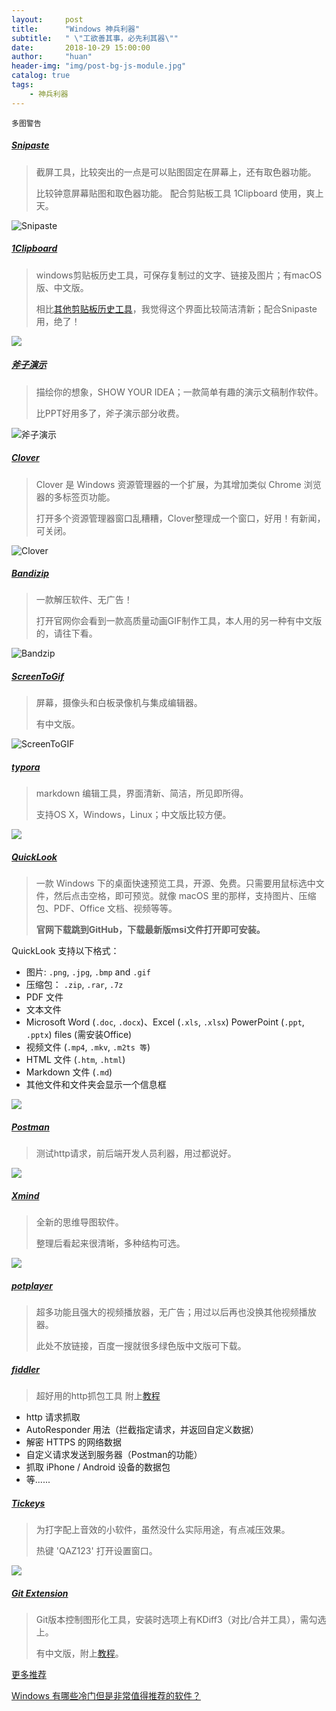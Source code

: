 ```yaml
---
layout:     post
title:      "Windows 神兵利器"
subtitle:   " \"工欲善其事，必先利其器\""
date:       2018-10-29 15:00:00
author:     "huan"
header-img: "img/post-bg-js-module.jpg"
catalog: true
tags:
    - 神兵利器
---
```


`多图警告`

##### [Snipaste](https://zh.snipaste.com/index.html)

> 截屏工具，比较突出的一点是可以贴图固定在屏幕上，还有取色器功能。
>
> 比较钟意屏幕贴图和取色器功能。 配合剪贴板工具 1Clipboard 使用，爽上天。

![Snipaste](https://i.loli.net/2018/10/29/5bd66e2ec2be4.gif)



##### [1Clipboard](http://1clipboard.io/)

> windows剪贴板历史工具，可保存复制过的文字、链接及图片；有macOS版、中文版。 
>
> 相比[其他剪贴板历史工具](http://www.pcpop.com/doc/3/3435/3435118.shtml#top)，我觉得这个界面比较简洁清新；配合Snipaste用，绝了！

![](https://i.loli.net/2018/10/29/5bd672bf733c7.jpg)



##### [斧子演示]( http://www.axeslide.com/)

> 描绘你的想象，SHOW YOUR IDEA；一款简单有趣的演示文稿制作软件。
>
> 比PPT好用多了，斧子演示部分收费。

![斧子演示](https://i.loli.net/2018/10/29/5bd66a02991a9.gif)



##### [Clover](http://cn.ejie.me/)

> Clover 是 Windows 资源管理器的一个扩展，为其增加类似 Chrome 浏览器的多标签页功能。
>
> 打开多个资源管理器窗口乱糟糟，Clover整理成一个窗口，好用！有新闻，可关闭。

![Clover](https://i.loli.net/2018/10/29/5bd66b951dfd6.gif)



##### [Bandizip](http://www.bandisoft.com/)

> 一款解压软件、无广告！
>
> 打开官网你会看到一款高质量动画GIF制作工具，本人用的另一种有中文版的，请往下看。

![Bandzip](https://i.loli.net/2018/10/29/5bd672318ae04.jpg)





##### [ScreenToGif](https://www.screentogif.com/?l=zh_cn)

> 屏幕，摄像头和白板录像机与集成编辑器。   
>
> 有中文版。

![ScreenToGIF](https://i.loli.net/2018/10/29/5bd6719fdf3ea.png)



##### [typora](https://typora.io/)

> markdown 编辑工具，界面清新、简洁，所见即所得。
>
> 支持OS X，Windows，Linux；中文版比较方便。

![](https://i.loli.net/2018/10/29/5bd6789ba4355.gif)



##### [QuickLook](https://pooi.moe/QuickLook/)

> 一款 Windows 下的桌面快速预览工具，开源、免费。只需要用鼠标选中文件，然后点击空格，即可预览。就像 macOS 里的那样，支持图片、压缩包、PDF、Office 文档、视频等等。
>
> **官网下载跳到GitHub，下载最新版msi文件打开即可安装。**

QuickLook 支持以下格式：

- 图片: `.png`, `.jpg`, `.bmp` and `.gif`
- 压缩包： `.zip`, `.rar`, `.7z`
- PDF 文件
- 文本文件
- Microsoft Word (`.doc`, `.docx`)、Excel (`.xls`, `.xlsx`) PowerPoint (`.ppt`, `.pptx`) files (需安装Office)
- 视频文件 (`.mp4`, `.mkv`, `.m2ts 等`)
- HTML 文件 (`.htm`, `.html`)
- Markdown 文件 (`.md`)
- 其他文件和文件夹会显示一个信息框

![](https://pooi.moe/QuickLook/sample.gif?3)



##### [Postman](https://www.getpostman.com/)

> 测试http请求，前后端开发人员利器，用过都说好。

![](https://i.loli.net/2018/10/29/5bd683d8d9cf4.jpg)



##### [Xmind](https://www.xmind.cn/download/)

> 全新的思维导图软件。
>
> 整理后看起来很清晰，多种结构可选。



![](https://s3.cn-north-1.amazonaws.com.cn/assets.xmind.cn/www/assets/images/xmind8-pro/banner/img_8_heroimg@2x-0d2e865253.png)



##### [potplayer](http://buhuibaidu.me/?s=potplayer)

> 超多功能且强大的视频播放器，无广告；用过以后再也没换其他视频播放器。
>
> 此处不放链接，百度一搜就很多绿色版中文版可下载。



##### [fiddler](https://www.telerik.com/fiddler)

> 超好用的http抓包工具   附上[教程](http://www.hangge.com/blog/cache/detail_1697.html)

- http 请求抓取
- AutoResponder 用法（拦截指定请求，并返回自定义数据）
- 解密 HTTPS 的网络数据
- 自定义请求发送到服务器（Postman的功能）
- 抓取 iPhone / Android 设备的数据包
- 等......



##### [Tickeys](http://www.yingdev.com/projects/tickeys)  

> 为打字配上音效的小软件，虽然没什么实际用途，有点减压效果。
>
> 热键  'QAZ123'  打开设置窗口。

 ![](https://i.loli.net/2018/11/07/5be302bf18b9c.gif)



##### [Git Extension](https://sourceforge.net/projects/gitextensions/)

> Git版本控制图形化工具，安装时选项上有KDiff3（对比/合并工具），需勾选上。
>
> 有中文版，附上[教程](https://www.cnblogs.com/sumuncle/p/7675921.html)。



[更多推荐](https://juejin.im/entry/5af8f07c6fb9a07ac76eec05)



[Windows 有哪些冷门但是非常值得推荐的软件？](https://www.zhihu.com/question/26412028/answer/313617021)